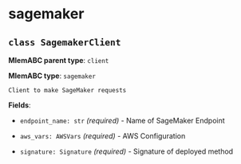 # sagemaker

## `class SagemakerClient`

**MlemABC parent type**: `client`

**MlemABC type**: `sagemaker`

    Client to make SageMaker requests

**Fields**:

- `endpoint_name: str` _(required)_ - Name of SageMaker Endpoint

- `aws_vars: AWSVars` _(required)_ - AWS Configuration

- `signature: Signature` _(required)_ - Signature of deployed method
